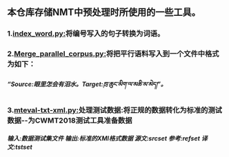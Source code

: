 ## 本仓库存储NMT中预处理时所使用的一些工具。
### 1.[index_word.py:](https://github.com/Shajiu/NLP_Machine-Translation/blob/master/Pre-processing-tools/index_word.py)将编号写入的句子转换为词语。
### 2.[Merge_parallel_corpus.py:](https://github.com/Shajiu/NLP_Machine-Translation/blob/master/Pre-processing-tools/Merge_parallel_corpus.py)将把平行语料写入到一个文件中格式为如下：
##### “Source:眼里怎会有泪水。Target:ཁྲ་ཆུང་མིག་ལ་མཆི་མ་མེད།”。
### 3.[mteval-txt-xml.py:](https://github.com/Shajiu/NLP_Machine-Translation/blob/master/Pre-processing-tools/mteval-txt-xml.py)处理测试数据:将正规的数据转化为标准的测试数据--为CWMT2018测试工具准备数据
##### 输入:数据测试集文件  输出:标准的XMl格式数据   源文:srcset   参考:refset   译文:tstset
